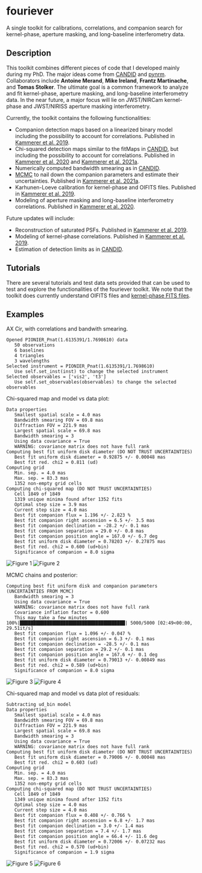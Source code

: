 # fouriever

A single toolkit for calibrations, correlations, and companion search for kernel-phase, aperture masking, and long-baseline interferometry data.

## Description

This toolkit combines different pieces of code that I developed mainly during my PhD. The major ideas come from [CANDID](https://github.com/amerand/CANDID) and [pynrm](https://github.com/mikeireland/pynrm). Collaborators include **Antoine Merand**, **Mike Ireland**, **Frantz Martinache**, and **Tomas Stolker**. The ultimate goal is a common framework to analyze and fit kernel-phase, aperture masking, and long-baseline interferometry data. In the near future, a major focus will lie on JWST/NIRCam kernel-phase and JWST/NIRISS aperture masking interferometry.

Currently, the toolkit contains the following functionalities:

* Companion detection maps based on a linearized binary model including the possibility to account for correlations. Published in [Kammerer et al. 2019](https://ui.adsabs.harvard.edu/abs/2019MNRAS.486..639K/abstract).
* Chi-squared detection maps similar to the fitMaps in [CANDID](https://github.com/amerand/CANDID), but including the possibility to account for correlations. Published in [Kammerer et al. 2020](https://ui.adsabs.harvard.edu/abs/2020A%26A...644A.110K/abstract) and [Kammerer et al. 2021a](https://ui.adsabs.harvard.edu/abs/2021A%26A...646A..36K/abstract).
* Numerically computed bandwidth smearing as in [CANDID](https://github.com/amerand/CANDID).
* [MCMC](https://ui.adsabs.harvard.edu/abs/2013PASP..125..306F/abstract) to nail down the companion parameters and estimate their uncertainties. Published in [Kammerer et al. 2021a](https://ui.adsabs.harvard.edu/abs/2021A%26A...646A..36K/abstract).
* Karhunen-Loeve calibration for kernel-phase and OIFITS files. Published in [Kammerer et al. 2019](https://ui.adsabs.harvard.edu/abs/2019MNRAS.486..639K/abstract).
* Modeling of aperture masking and long-baseline interferometry correlations. Published in [Kammerer et al. 2020](https://ui.adsabs.harvard.edu/abs/2020A%26A...644A.110K/abstract).

Future updates will include:

* Reconstruction of saturated PSFs. Published in [Kammerer et al. 2019](https://ui.adsabs.harvard.edu/abs/2019MNRAS.486..639K/abstract).
* Modeling of kernel-phase correlations. Published in [Kammerer et al. 2019](https://ui.adsabs.harvard.edu/abs/2019MNRAS.486..639K/abstract).
* Estimation of detection limits as in [CANDID](https://github.com/amerand/CANDID).

## Tutorials

There are several tutorials and test data sets provided that can be used to test and explore the functionalities of the fouriever toolkit. We note that the toolkit does currently understand OIFITS files and [kernel-phase FITS files](http://frantzmartinache.eu/xara_doc/03_kernel_fits.html).

## Examples

AX Cir, with correlations and bandwith smearing.

```
Opened PIONIER_Pnat(1.6135391/1.7698610) data
   50 observations
   6 baselines
   4 triangles
   3 wavelengths
Selected instrument = PIONIER_Pnat(1.6135391/1.7698610)
   Use self.set_inst(inst) to change the selected instrument
Selected observables = ['vis2', 't3']
   Use self.set_observables(observables) to change the selected observables
```

Chi-squared map and model vs data plot:

```
Data properties
   Smallest spatial scale = 4.0 mas
   Bandwidth smearing FOV = 69.8 mas
   Diffraction FOV = 221.9 mas
   Largest spatial scale = 69.8 mas
   Bandwidth smearing = 3
   Using data covariance = True
   WARNING: covariance matrix does not have full rank
Computing best fit uniform disk diameter (DO NOT TRUST UNCERTAINTIES)
   Best fit uniform disk diameter = 0.92875 +/- 0.00048 mas
   Best fit red. chi2 = 0.811 (ud)
Computing grid
   Min. sep. = 4.0 mas
   Max. sep. = 83.3 mas
   1352 non-empty grid cells
Computing chi-squared map (DO NOT TRUST UNCERTAINTIES)
   Cell 1849 of 1849
   1319 unique minima found after 1352 fits
   Optimal step size = 3.9 mas
   Current step size = 4.0 mas
   Best fit companion flux = 1.196 +/- 2.823 %
   Best fit companion right ascension = 6.5 +/- 3.5 mas
   Best fit companion declination = -28.2 +/- 0.1 mas
   Best fit companion separation = 29.0 +/- 0.8 mas
   Best fit companion position angle = 167.0 +/- 6.7 deg
   Best fit uniform disk diameter = 0.78203 +/- 0.27875 mas
   Best fit red. chi2 = 0.600 (ud+bin)
   Significance of companion = 8.0 sigma
```

![Figure 1](figures/axcir_smear_cov_chi2map.png)
![Figure 2](figures/axcir_smear_cov_vis2_t3_ud_bin.png)

MCMC chains and posterior:

```
Computing best fit uniform disk and companion parameters (UNCERTAINTIES FROM MCMC)
   Bandwidth smearing = 3
   Using data covariance = True
   WARNING: covariance matrix does not have full rank
   Covariance inflation factor = 0.600
   This may take a few minutes
100%|███████████████████████████████████████| 5000/5000 [02:49<00:00, 29.51it/s]
   Best fit companion flux = 1.096 +/- 0.047 %
   Best fit companion right ascension = 6.3 +/- 0.1 mas
   Best fit companion declination = -28.5 +/- 0.1 mas
   Best fit companion separation = 29.2 +/- 0.1 mas
   Best fit companion position angle = 167.6 +/- 0.1 deg
   Best fit uniform disk diameter = 0.79013 +/- 0.00849 mas
   Best fit red. chi2 = 0.589 (ud+bin)
   Significance of companion = 8.0 sigma
```

![Figure 3](figures/axcir_smear_cov_mcmc_chains.png)
![Figure 4](figures/axcir_smear_cov_mcmc_corner.png)

Chi-squared map and model vs data plot of residuals:

```
Subtracting ud_bin model
Data properties
   Smallest spatial scale = 4.0 mas
   Bandwidth smearing FOV = 69.8 mas
   Diffraction FOV = 221.9 mas
   Largest spatial scale = 69.8 mas
   Bandwidth smearing = 3
   Using data covariance = True
   WARNING: covariance matrix does not have full rank
Computing best fit uniform disk diameter (DO NOT TRUST UNCERTAINTIES)
   Best fit uniform disk diameter = 0.79006 +/- 0.00048 mas
   Best fit red. chi2 = 0.603 (ud)
Computing grid
   Min. sep. = 4.0 mas
   Max. sep. = 83.3 mas
   1352 non-empty grid cells
Computing chi-squared map (DO NOT TRUST UNCERTAINTIES)
   Cell 1849 of 1849
   1349 unique minima found after 1352 fits
   Optimal step size = 4.0 mas
   Current step size = 4.0 mas
   Best fit companion flux = 0.408 +/- 0.766 %
   Best fit companion right ascension = 6.8 +/- 1.7 mas
   Best fit companion declination = 3.0 +/- 1.4 mas
   Best fit companion separation = 7.4 +/- 1.7 mas
   Best fit companion position angle = 66.4 +/- 11.6 deg
   Best fit uniform disk diameter = 0.72006 +/- 0.07232 mas
   Best fit red. chi2 = 0.570 (ud+bin)
   Significance of companion = 1.9 sigma
```

![Figure 5](figures/axcir_smear_cov_sub_chi2map.png)
![Figure 6](figures/axcir_smear_cov_sub_vis2_t3_ud_bin.png)
